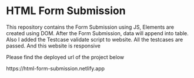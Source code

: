 <h1>HTML Form Submission</h1>

<p>This repository contains the Form Submission using JS, Elements are created using DOM. After the Form Submission, data will append into table. Also I added the Testcase validate script to website. All the testcases are passed.  And this website is responsive</p>

<p>Please find the deployed url of the project below</p>
https://html-form-submission.netlify.app
